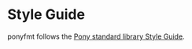 # Style Guide

ponyfmt follows the [Pony standard library Style Guide](https://github.com/ponylang/ponyc/blob/master/STYLE_GUIDE.md).
